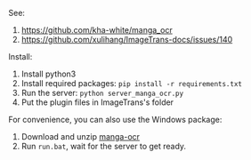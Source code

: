 See:

1. <https://github.com/kha-white/manga_ocr>
2. <https://github.com/xulihang/ImageTrans-docs/issues/140>

Install:

1. Install python3
2. Install required packages: `pip install -r requirements.txt`
3. Run the server: `python server_manga_ocr.py`
4. Put the plugin files in ImageTrans's folder

For convenience, you can also use the Windows package:

1. Download and unzip [manga-ocr](https://github.com/xulihang/ImageTrans_plugins/releases/download/plugins/manga-ocr.zip)
2. Run `run.bat`, wait for the server to get ready.